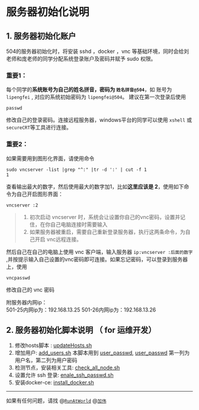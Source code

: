 # 服务器初始化说明
## 1. 服务器初始化账户
504的服务器初始化时，将安装 sshd ，docker ，vnc 等基础环境，同时会给刘老师和庞老师的同学分配系统登录账户及密码并赋予 sudo 权限。    

### **重要1**：
每个同学的**系统账号为自己的姓名拼音，密码为 `姓名拼音@504`**，如
账号为 `lipengfei` , 对应的系统初始密码为 `lipengfei@504`。     建议在第一次登录后使用
```
passwd
```
修改自己的登录密码。连接远程服务器，windows平台的同学可以使用 `xshell` 或 `secureCRT`等工具进行连接。     

### **重要2**：
如果需要用到图形化界面，请使用命令
```
sudo vncserver -list |grep "^:" |tr -d ':' | cut -f 1
1
```
查看输出最大的数字，然后使用最大的数字加1，比如**这里应该是 2**，使用如下命令为自己开启图形界面：
```
vncserver :2
```
>1. 初次启动 vncserver 时，系统会让设置你自己的vnc密码，设置并记住，在你自己电脑连接时需要输入  
>2. 如果服务器被重启，需要自己重新登录服务器，执行这两条命令，为自己开启 vnc远程连接。

然后自己在自己的电脑上使用 vnc 客户端，输入服务器 `ip:vncserver :后面的数字` ,并按提示输入自己设置的vnc密码即可连接。如果忘记密码，可以登录到服务器上，使用
```
vncpasswd
```
修改自己的 vnc 密码

附服务器内网ip：  
501-25内网ip为：192.168.13.25
501-26内网ip为：192.168.13.26    

## 2. 服务器初始化脚本说明 （ for 运维开发）
1. 修改hosts脚本 : [updateHosts.sh](updateHosts.sh)
2. 增加用户: [add_users.sh](add_users.sh)  本脚本用到 [user_passwd](user_passwd), [user_passwd](user_passwd) 第一列为用户名，第二列为用户密码
3. 检测节点，安装相关工具: [check_all_node.sh](check_all_node.sh)
4. 设置允许 ssh 登录: [enale_ssh_passwd.sh](enale_ssh_passwd.sh)
5. 安装docker-ce: [install_docker.sh](install_docker.sh)

-------
如果有任何问题，请找 @[`RunAtWorld`](https://github.com/RunAtWorld)   @[`加伟`](https://github.com/1846263444)   
